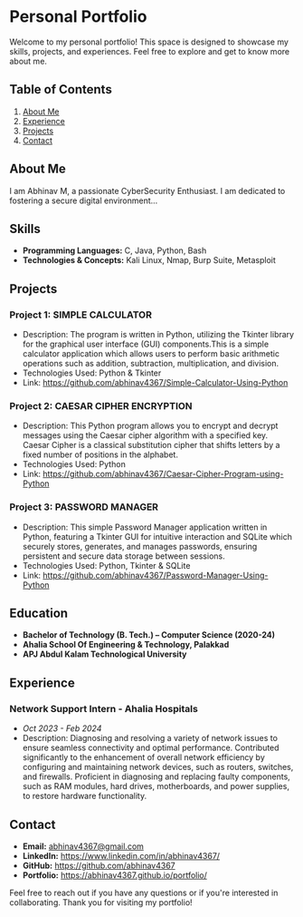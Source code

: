 # Personal Portfolio

Welcome to my personal portfolio! This space is designed to showcase my skills, projects, and experiences. Feel free to explore and get to know more about me.

## Table of Contents
1. [About Me](#about-me)
2. [Experience](#experience)
3. [Projects](#projects)
4. [Contact](#contact)

## About Me
I am Abhinav M, a passionate CyberSecurity Enthusiast.  I am dedicated to fostering a secure digital environment...

## Skills
- **Programming Languages:**  C, Java, Python, Bash
- **Technologies & Concepts:** Kali Linux, Nmap, Burp Suite, Metasploit 

## Projects
### Project 1: SIMPLE CALCULATOR
- Description: The program is written in Python, utilizing the Tkinter library for the graphical user interface (GUI)
components.This is a simple calculator application which allows users to perform basic arithmetic operations such
as addition, subtraction, multiplication, and division.
- Technologies Used: Python & Tkinter
- Link: https://github.com/abhinav4367/Simple-Calculator-Using-Python

### Project 2: CAESAR CIPHER ENCRYPTION
- Description: This Python program allows you to encrypt and decrypt messages using the Caesar cipher algorithm
with a specified key. Caesar Cipher is a classical substitution cipher that shifts letters by a fixed number of positions in the
alphabet.
- Technologies Used: Python
- Link: https://github.com/abhinav4367/Caesar-Cipher-Program-using-Python

 ### Project 3: PASSWORD MANAGER
- Description: This simple Password Manager application written in Python, featuring a Tkinter GUI for intuitive
interaction and SQLite which securely stores, generates, and manages passwords, ensuring
persistent and secure data storage between sessions.
- Technologies Used: Python, Tkinter & SQLite
- Link: https://github.com/abhinav4367/Password-Manager-Using-Python

## Education
- **Bachelor of Technology (B. Tech.) – Computer Science (2020-24)**
- **Ahalia School Of Engineering & Technology, Palakkad**
- **APJ Abdul Kalam Technological University**

## Experience
### Network Support Intern - Ahalia Hospitals
- *Oct 2023 - Feb 2024*
- Description: Diagnosing and resolving a variety of network issues to ensure seamless connectivity and optimal
performance. Contributed significantly to the enhancement of overall network efficiency by configuring and
maintaining network devices, such as routers, switches, and firewalls. Proficient in diagnosing and replacing faulty components, such as RAM modules, hard drives,
motherboards, and power supplies, to restore hardware functionality. 


## Contact
- **Email:** abhinav4367@gmail.com
- **LinkedIn:** https://www.linkedin.com/in/abhinav4367/
- **GitHub:** https://github.com/abhinav4367
- **Portfolio:** https://abhinav4367.github.io/portfolio/

Feel free to reach out if you have any questions or if you're interested in collaborating. Thank you for visiting my portfolio!
